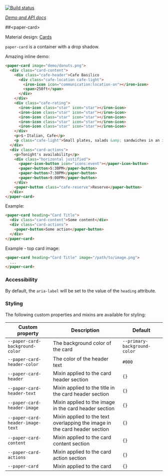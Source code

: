 
<!---

This README is automatically generated from the comments in these files:
paper-card.html

Edit those files, and our readme bot will duplicate them over here!
Edit this file, and the bot will squash your changes :)

The bot does some handling of markdown. Please file a bug if it does the wrong
thing! https://github.com/PolymerLabs/tedium/issues

-->

[![Build status](https://travis-ci.org/PolymerElements/paper-card.svg?branch=master)](https://travis-ci.org/PolymerElements/paper-card)

_[Demo and API docs](https://elements.polymer-project.org/elements/paper-card)_


##&lt;paper-card&gt;

Material design: [Cards](https://www.google.com/design/spec/components/cards.html)

`paper-card` is a container with a drop shadow.

Amazing inline demo:
<!---
```html
<custom-element-demo>
  <template>
    <script src="../webcomponentsjs/webcomponents-lite.js"></script>
  
    <link rel="import" href="../iron-demo-helpers/demo-snippet.html">
    <link rel="import" href="../iron-demo-helpers/demo-pages-shared-styles.html">
  
    <link rel="import" href="../iron-collapse/iron-collapse.html">
    <link rel="import" href="../iron-icons/iron-icons.html">
    <link rel="import" href="../iron-icons/communication-icons.html">
    <link rel="import" href="../iron-icons/hardware-icons.html">
    <link rel="import" href="../iron-icons/social-icons.html">
    <link rel="import" href="../iron-flex-layout/iron-flex-layout.html">
    <link rel="import" href="../paper-button/paper-button.html">
    <link rel="import" href="../paper-checkbox/paper-checkbox.html">
    <link rel="import" href="../paper-icon-button/paper-icon-button.html">
    <link rel="import" href="../paper-styles/color.html">
    <link rel="import" href="../paper-styles/typography.html">
    <link rel="import" href="paper-card.html">
    <style is="custom-style">
      .cafe-header { @apply(--paper-font-headline); }
      .cafe-light { color: var(--paper-grey-600); }
      .cafe-location {
        float: right;
        font-size: 15px;
        vertical-align: middle;
      }
      .cafe-reserve { color: var(--google-blue-500); }
      iron-icon.star {
        --iron-icon-width: 16px;
        --iron-icon-height: 16px;
        color: var(--paper-amber-500);
      }
      iron-icon.star:last-of-type { color: var(--paper-grey-500); }
    </style>
    <next-code-block></next-code-block>
  </template>
</custom-element-demo>
```
-->
```html
<paper-card image="demo/donuts.png">
  <div class="card-content">
    <div class="cafe-header">Cafe Basilico
      <div class="cafe-location cafe-light">
        <iron-icon icon="communication:location-on"></iron-icon>
        <span>250ft</span>
      </div>
    </div>
    <div class="cafe-rating">
      <iron-icon class="star" icon="star"></iron-icon>
      <iron-icon class="star" icon="star"></iron-icon>
      <iron-icon class="star" icon="star"></iron-icon>
      <iron-icon class="star" icon="star"></iron-icon>
      <iron-icon class="star" icon="star"></iron-icon>
    </div>
    <p>$・Italian, Cafe</p>
    <p class="cafe-light">Small plates, salads &amp; sandwiches in an intimate setting with 12 indoor seats plus patio seating.</p>
  </div>
  <div class="card-actions">
    <p>Tonight's availability</p>
    <div class="horizontal justified">
      <paper-icon-button icon="icons:event"></paper-icon-button>
      <paper-button>5:30PM</paper-button>
      <paper-button>7:30PM</paper-button>
      <paper-button>9:00PM</paper-button>
    </div>
    <paper-button class="cafe-reserve">Reserve</paper-button>
  </div>
</paper-card>
```
Example:

```html
<paper-card heading="Card Title">
  <div class="card-content">Some content</div>
  <div class="card-actions">
    <paper-button>Some action</paper-button>
  </div>
</paper-card>
```

Example - top card image:

```html
<paper-card heading="Card Title" image="/path/to/image.png">
  ...
</paper-card>
```

### Accessibility

By default, the `aria-label` will be set to the value of the `heading` attribute.

### Styling

The following custom properties and mixins are available for styling:

| Custom property | Description | Default |
| --- | --- | --- |
| `--paper-card-background-color` | The background color of the card | `--primary-background-color` |
| `--paper-card-header-color` | The color of the header text | `#000` |
| `--paper-card-header` | Mixin applied to the card header section | `{}` |
| `--paper-card-header-text` | Mixin applied to the title in the card header section | `{}` |
| `--paper-card-header-image` | Mixin applied to the image in the card header section | `{}` |
| `--paper-card-header-image-text` | Mixin applied to the text overlapping the image in the card header section | `{}` |
| `--paper-card-content` | Mixin applied to the card content section | `{}` |
| `--paper-card-actions` | Mixin applied to the card action section | `{}` |
| `--paper-card` | Mixin applied to the card | `{}` |


